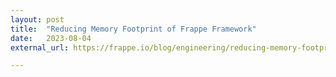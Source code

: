 ```yaml
---
layout: post
title:  "Reducing Memory Footprint of Frappe Framework"
date:   2023-08-04
external_url: https://frappe.io/blog/engineering/reducing-memory-footprint-of-frappe-framework

---
```


